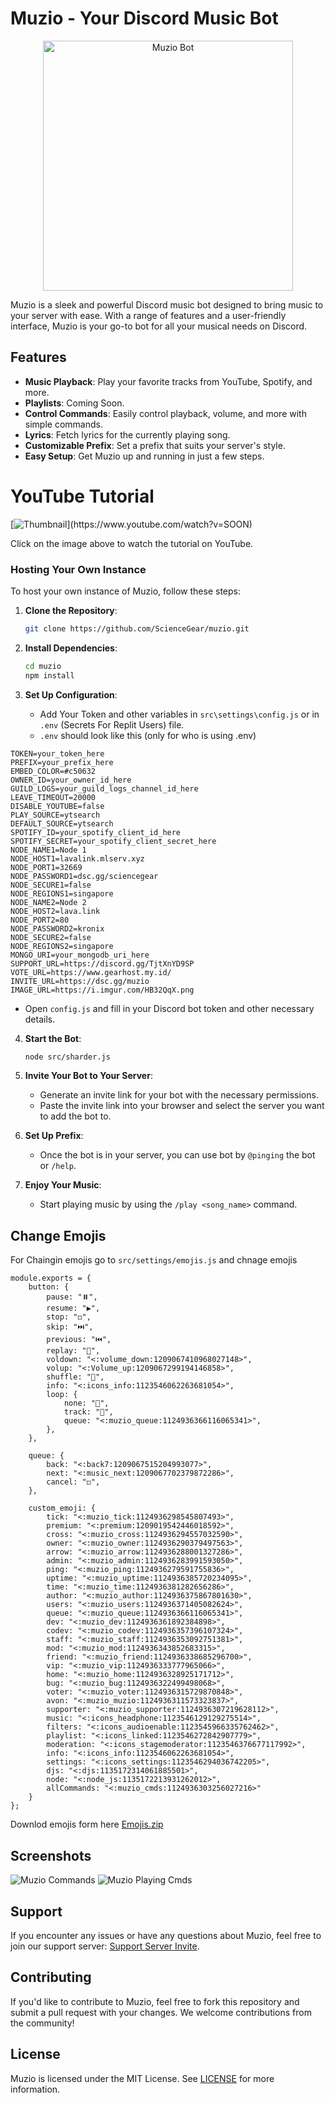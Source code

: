 # Muzio - Your Discord Music Bot

<p align="center">
  <img src="https://i.ibb.co/zmMnfQn/Muzio-Main.png" width="400" alt="Muzio Bot">
</p>


Muzio is a sleek and powerful Discord music bot designed to bring music to your server with ease. With a range of features and a user-friendly interface, Muzio is your go-to bot for all your musical needs on Discord.

## Features

- **Music Playback**: Play your favorite tracks from YouTube, Spotify, and more.
- **Playlists**: Coming Soon.
- **Control Commands**: Easily control playback, volume, and more with simple commands.
- **Lyrics**: Fetch lyrics for the currently playing song.
- **Customizable Prefix**: Set a prefix that suits your server's style.
- **Easy Setup**: Get Muzio up and running in just a few steps.


# YouTube Tutorial

[![Thumbnail]([https://img.youtube.com/vi/gol_p2aWrJg/maxresdefault.jpg](https://i.ibb.co/SysTypY/Thumnial.jpg))](https://www.youtube.com/watch?v=SOON)

Click on the image above to watch the tutorial on YouTube.


### Hosting Your Own Instance

To host your own instance of Muzio, follow these steps:

1. **Clone the Repository**: 
   ```bash
   git clone https://github.com/ScienceGear/muzio.git
   ```

2. **Install Dependencies**: 
   ```bash
   cd muzio
   npm install
   ```

3. **Set Up Configuration**:
   - Add Your Token and other variables in `src\settings\config.js` or in `.env` (Secrets For Replit Users) file.
   - `.env` should look like this (only for who is using .env)
```plaintext
TOKEN=your_token_here
PREFIX=your_prefix_here
EMBED_COLOR=#c50632
OWNER_ID=your_owner_id_here
GUILD_LOGS=your_guild_logs_channel_id_here
LEAVE_TIMEOUT=20000
DISABLE_YOUTUBE=false
PLAY_SOURCE=ytsearch
DEFAULT_SOURCE=ytsearch
SPOTIFY_ID=your_spotify_client_id_here
SPOTIFY_SECRET=your_spotify_client_secret_here
NODE_NAME1=Node 1
NODE_HOST1=lavalink.mlserv.xyz
NODE_PORT1=32669
NODE_PASSWORD1=dsc.gg/sciencegear
NODE_SECURE1=false
NODE_REGIONS1=singapore
NODE_NAME2=Node 2
NODE_HOST2=lava.link
NODE_PORT2=80
NODE_PASSWORD2=kronix
NODE_SECURE2=false
NODE_REGIONS2=singapore
MONGO_URI=your_mongodb_uri_here
SUPPORT_URL=https://discord.gg/TjtXnYD9SP
VOTE_URL=https://www.gearhost.my.id/
INVITE_URL=https://dsc.gg/muzio
IMAGE_URL=https://i.imgur.com/HB32QqX.png
```
   - Open `config.js` and fill in your Discord bot token and other necessary details.

4. **Start the Bot**:
   ```bash
   node src/sharder.js
   ```

5. **Invite Your Bot to Your Server**: 
   - Generate an invite link for your bot with the necessary permissions.
   - Paste the invite link into your browser and select the server you want to add the bot to.

6. **Set Up Prefix**:
   - Once the bot is in your server, you can use bot by `@pinging` the bot or `/help`.

7. **Enjoy Your Music**:
   - Start playing music by using the `/play <song_name>` command.

## Change Emojis

For Chaingin emojis go to `src/settings/emojis.js` and chnage emojis 
```plaintext
module.exports = {
    button: {
        pause: "⏸️",
        resume: "▶️",
        stop: "◻️",
        skip: "⏭️",
        previous: "⏮️",
        replay: "🔄",
        voldown: "<:volume_down:1209067410968027148>",
        volup: "<:Volume_up:1209067299194146858>",
        shuffle: "🔀",
        info: "<:icons_info:1123546062263681054>",
        loop: {
            none: "🔁",
            track: "🔂",
            queue: "<:muzio_queue:1124936366116065341>",
        },
    },

    queue: {
        back: "<:back7:1209067515204993077>",
        next: "<:music_next:1209067702379872286>",
        cancel: "◻️",
    },

    custom_emoji: {
        tick: "<:muzio_tick:1124936298545807493>",
        premium: "<:premium:1209019542446018592>",
        cross: "<:muzio_cross:1124936294557032590>",
        owner: "<:muzio_owner:1124936290379497563>",
        arrow: "<:muzio_arrow:1124936288001327286>",
        admin: "<:muzio_admin:1124936283991593050>",
        ping: "<:muzio_ping:1124936279591755836>",
        uptime: "<:muzio_uptime:1124936385720234095>",
        time: "<:muzio_time:1124936381282656286>",
        author: "<:muzio_author:1124936375867801630>",
        users: "<:muzio_users:1124936371405082624>",
        queue: "<:muzio_queue:1124936366116065341>",
        dev: "<:muzio_dev:1124936361892384898>",
        codev: "<:muzio_codev:1124936357396107324>",
        staff: "<:muzio_staff:1124936353092751381>",
        mod: "<:muzio_mod:1124936343852683315>",
        friend: "<:muzio_friend:1124936338685296700>",
        vip: "<:muzio_vip:1124936333777965066>",
        home: "<:muzio_home:1124936328925171712>",
        bug: "<:muzio_bug:1124936322499498068>",
        voter: "<:muzio_voter:1124936315729870848>",
        avon: "<:muzio_muzio:1124936311573323837>",
        supporter: "<:muzio_supporter:1124936307219628112>",
        music: "<:icons_headphone:1123546129129275514>",
        filters: "<:icons_audioenable:1123545966335762462>",
        playlist: "<:icons_linked:1123546272842907779>",
        moderation: "<:icons_stagemoderator:1123546376677117992>",
        info: "<:icons_info:1123546062263681054>",
        settings: "<:icons_settings:1123546294036742205>",
        djs: "<:djs:1135172314061885501>",
        node: "<:node_js:1135172213931262012>",
        allCommands: "<:muzio_cmds:1124936303256027216>"
    }
};
```

Downlod emojis form here [Emojis.zip](https://cdn.discordapp.com/attachments/1213118298892279838/1213118329565224970/Muzio_Emojis.zip?ex=65f44f7c&is=65e1da7c&hm=7a3285c722788e41a5f512a05ef49886725d9e78f34a27391439ff97db802631&)

## Screenshots

![Muzio Commands](https://i.ibb.co/MNHW12X/Muzio.png)
![Muzio Playing Cmds](https://i.ibb.co/VmQnJdG/image.png)

## Support

If you encounter any issues or have any questions about Muzio, feel free to join our support server: [Support Server Invite](https://dsc.gg/sciencegear).

## Contributing

If you'd like to contribute to Muzio, feel free to fork this repository and submit a pull request with your changes. We welcome contributions from the community!

## License

Muzio is licensed under the MIT License. See [LICENSE](LICENSE) for more information.
